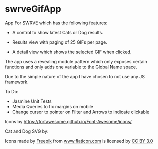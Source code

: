 # swrveGifApp

App For SWRVE which has the following features:

 - A control to show latest Cats or Dog results.

 - Results view with paging of 25 GIFs per page.

 - A detail view which shows the selected GIF when clicked.

The app uses a revealing module pattern which only exposes certain functions and only adds one variable to the Global Name space. 

Due to the simple nature of the app I have chosen to not use any JS framework. 


To Do: 
- Jasmine Unit Tests
- Media Queries to fix margins on mobile
- Change cursor to pointer on Filter and Arrows to indicate clickable

Icons by https://fortawesome.github.io/Font-Awesome/icons/

Cat and Dog SVG by:
<div>Icons made by <a href="http://www.freepik.com" title="Freepik">Freepik</a> from <a href="http://www.flaticon.com" title="Flaticon">www.flaticon.com</a>             is licensed by <a href="http://creativecommons.org/licenses/by/3.0/" title="Creative Commons BY 3.0">CC BY 3.0</a></div>
